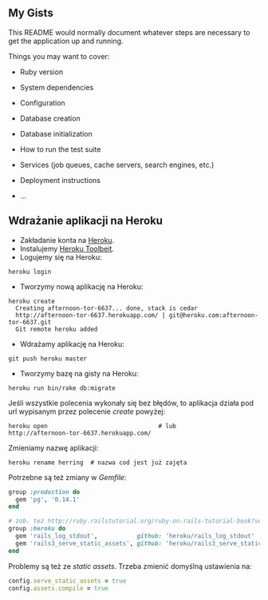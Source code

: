 ## My Gists

This README would normally document whatever steps are necessary to get the
application up and running.

Things you may want to cover:

* Ruby version

* System dependencies

* Configuration

* Database creation

* Database initialization

* How to run the test suite

* Services (job queues, cache servers, search engines, etc.)

* Deployment instructions

* ...


## Wdrażanie aplikacji na Heroku

- Zakładanie konta na [Heroku](http://www.heroku.com/).
- Instalujemy [Heroku Toolbeit](https://toolbelt.heroku.com/).
- Logujemy się na Heroku:

```
heroku login
```
- Tworzymy nową aplikację na Heroku:

```
heroku create
  Creating afternoon-tor-6637... done, stack is cedar
  http://afternoon-tor-6637.herokuapp.com/ | git@heroku.com:afternoon-tor-6637.git
  Git remote heroku added
```
- Wdrażamy aplikację na Heroku:

```
git push heroku master
```
- Tworzymy bazę na gisty na Heroku:

```
heroku run bin/rake db:migrate
```

Jeśli wszystkie polecenia wykonały się bez błędów,
to aplikacja działa pod url wypisanym przez polecenie *create* powyżej:

```
heroku open                               # lub
http://afternoon-tor-6637.herokuapp.com/
```

Zmieniamy nazwę aplikacji:

```
heroku rename herring  # nazwa cod jest już zajęta
```

Potrzebne są też zmiany w *Gemfile*:

```ruby
group :production do
  gem 'pg', '0.14.1'
end

# zob. też http://ruby.railstutorial.org/ruby-on-rails-tutorial-book?version=4.0
group :heroku do
  gem 'rails_log_stdout',           github: 'heroku/rails_log_stdout'
  gem 'rails3_serve_static_assets', github: 'heroku/rails3_serve_static_assets'
end
```

Problemy są też ze *static assets*. Trzeba zmienić domyślną ustawienia na:

```ruby
config.serve_static_assets = true
config.assets.compile = true
```
